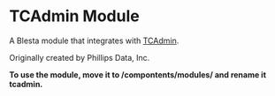 # TCAdmin Module

A Blesta module that integrates with [TCAdmin](http://www.tcadmin.com/).

Originally created by Phillips Data, Inc.

**To use the module, move it to /compontents/modules/ and rename it tcadmin.**
